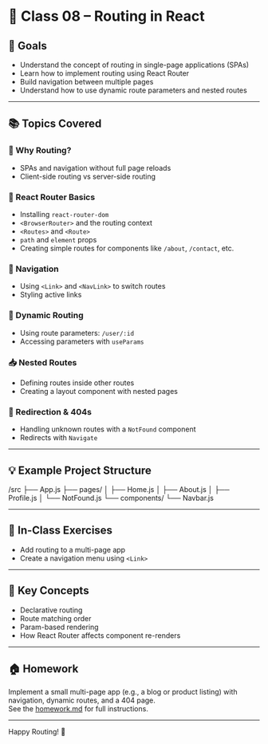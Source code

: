 # 🧭 Class 08 – Routing in React

## 🎯 Goals

- Understand the concept of routing in single-page applications (SPAs)
- Learn how to implement routing using React Router
- Build navigation between multiple pages
- Understand how to use dynamic route parameters and nested routes

---

## 📚 Topics Covered

### 🚦 Why Routing?

- SPAs and navigation without full page reloads
- Client-side routing vs server-side routing

### 🧱 React Router Basics

- Installing `react-router-dom`
- `<BrowserRouter>` and the routing context
- `<Routes>` and `<Route>`
- `path` and `element` props
- Creating simple routes for components like `/about`, `/contact`, etc.

### 🔁 Navigation

- Using `<Link>` and `<NavLink>` to switch routes
- Styling active links

### 🧠 Dynamic Routing

- Using route parameters: `/user/:id`
- Accessing parameters with `useParams`

### 📥 Nested Routes

- Defining routes inside other routes
- Creating a layout component with nested pages

### 🧭 Redirection & 404s

- Handling unknown routes with a `NotFound` component
- Redirects with `Navigate`

---

## 💡 Example Project Structure

/src
├── App.js
├── pages/
│ ├── Home.js
│ ├── About.js
│ ├── Profile.js
│ └── NotFound.js
└── components/
└── Navbar.js


---

## 🧪 In-Class Exercises

- Add routing to a multi-page app
- Create a navigation menu using `<Link>`

---

## 🧠 Key Concepts

- Declarative routing
- Route matching order
- Param-based rendering
- How React Router affects component re-renders

---

## 🏠 Homework

Implement a small multi-page app (e.g., a blog or product listing) with navigation, dynamic routes, and a 404 page.  
See the [homework.md](./homework/homework.md) for full instructions.

---

Happy Routing! 🧭
